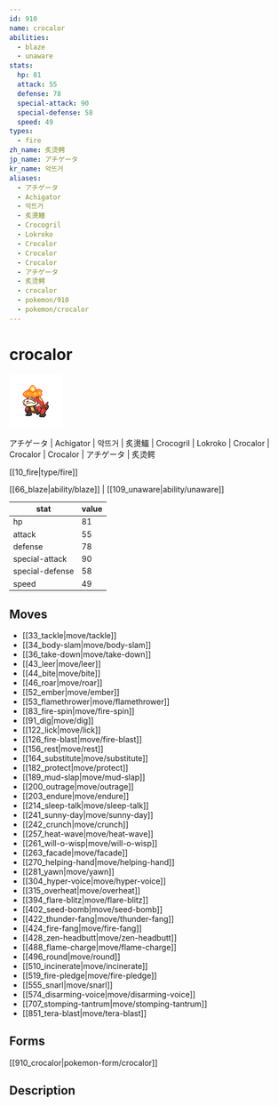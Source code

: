 ```yaml
---
id: 910
name: crocalor
abilities:
  - blaze
  - unaware
stats:
  hp: 81
  attack: 55
  defense: 78
  special-attack: 90
  special-defense: 58
  speed: 49
types:
  - fire
zh_name: 炙烫鳄
jp_name: アチゲータ
kr_name: 악뜨거
aliases:
  - アチゲータ
  - Achigator
  - 악뜨거
  - 炙燙鱷
  - Crocogril
  - Lokroko
  - Crocalor
  - Crocalor
  - Crocalor
  - アチゲータ
  - 炙烫鳄
  - crocalor
  - pokemon/910
  - pokemon/crocalor
---
```

# crocalor

![](https://raw.githubusercontent.com/PokeAPI/sprites/master/sprites/pokemon/910.png)

アチゲータ | Achigator | 악뜨거 | 炙燙鱷 | Crocogril | Lokroko | Crocalor | Crocalor | Crocalor | アチゲータ | 炙烫鳄

[[10_fire|type/fire]]

[[66_blaze|ability/blaze]] | [[109_unaware|ability/unaware]]

|stat|value|
|---|---|
|hp|81|
|attack|55|
|defense|78|
|special-attack|90|
|special-defense|58|
|speed|49|


## Moves

- [[33_tackle|move/tackle]]
- [[34_body-slam|move/body-slam]]
- [[36_take-down|move/take-down]]
- [[43_leer|move/leer]]
- [[44_bite|move/bite]]
- [[46_roar|move/roar]]
- [[52_ember|move/ember]]
- [[53_flamethrower|move/flamethrower]]
- [[83_fire-spin|move/fire-spin]]
- [[91_dig|move/dig]]
- [[122_lick|move/lick]]
- [[126_fire-blast|move/fire-blast]]
- [[156_rest|move/rest]]
- [[164_substitute|move/substitute]]
- [[182_protect|move/protect]]
- [[189_mud-slap|move/mud-slap]]
- [[200_outrage|move/outrage]]
- [[203_endure|move/endure]]
- [[214_sleep-talk|move/sleep-talk]]
- [[241_sunny-day|move/sunny-day]]
- [[242_crunch|move/crunch]]
- [[257_heat-wave|move/heat-wave]]
- [[261_will-o-wisp|move/will-o-wisp]]
- [[263_facade|move/facade]]
- [[270_helping-hand|move/helping-hand]]
- [[281_yawn|move/yawn]]
- [[304_hyper-voice|move/hyper-voice]]
- [[315_overheat|move/overheat]]
- [[394_flare-blitz|move/flare-blitz]]
- [[402_seed-bomb|move/seed-bomb]]
- [[422_thunder-fang|move/thunder-fang]]
- [[424_fire-fang|move/fire-fang]]
- [[428_zen-headbutt|move/zen-headbutt]]
- [[488_flame-charge|move/flame-charge]]
- [[496_round|move/round]]
- [[510_incinerate|move/incinerate]]
- [[519_fire-pledge|move/fire-pledge]]
- [[555_snarl|move/snarl]]
- [[574_disarming-voice|move/disarming-voice]]
- [[707_stomping-tantrum|move/stomping-tantrum]]
- [[851_tera-blast|move/tera-blast]]

## Forms



[[910_crocalor|pokemon-form/crocalor]]

## Description



